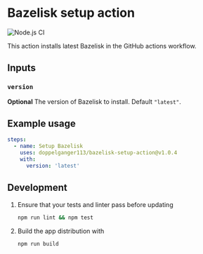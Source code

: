 # Bazelisk setup action
![Node.js CI](https://github.com/doppelganger113/bazelisk-setup-action/workflows/Node.js%20CI/badge.svg)

This action installs latest Bazelisk in the GitHub actions workflow.

## Inputs

### `version`

**Optional** The version of Bazelisk to install. Default `"latest"`.


## Example usage
```yaml
steps:
  - name: Setup Bazelisk
    uses: doppelganger113/bazelisk-setup-action@v1.0.4
    with:
      version: 'latest'
```

## Development

1. Ensure that your tests and linter pass before updating
   ```bash
   npm run lint && npm test 
   ```
2. Build the app distribution with
    ```bash
    npm run build
    ```
